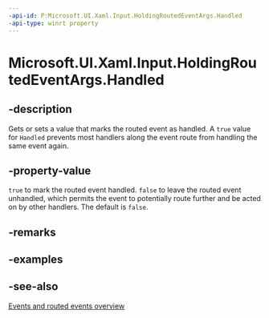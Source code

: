 ```yaml
---
-api-id: P:Microsoft.UI.Xaml.Input.HoldingRoutedEventArgs.Handled
-api-type: winrt property
---
```


<!-- Property syntax
public bool Handled { get;  set; }
-->

# Microsoft.UI.Xaml.Input.HoldingRoutedEventArgs.Handled

## -description
Gets or sets a value that marks the routed event as handled. A `true` value for `Handled` prevents most handlers along the event route from handling the same event again.

## -property-value
`true` to mark the routed event handled. `false` to leave the routed event unhandled, which permits the event to potentially route further and be acted on by other handlers. The default is `false`.

## -remarks

## -examples

## -see-also
[Events and routed events overview](/windows/uwp/xaml-platform/events-and-routed-events-overview)
